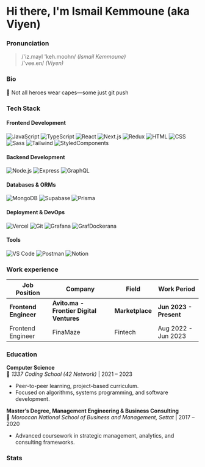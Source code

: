 # Hi there, I'm **Ismail Kemmoune** (aka **Viyen**)  

### Pronunciation  
> /'iz.mayl 'keh.moohn/ *(Ismail Kemmoune)*  
> /'vee.en/ *(Viyen)*  

### Bio

🚀 Not all heroes wear capes—some just git push 

### Tech Stack

#### Frontend Development
![JavaScript](https://skillicons.dev/icons?i=js) ![TypeScript](https://skillicons.dev/icons?i=ts) ![React](https://skillicons.dev/icons?i=react) ![Next.js](https://skillicons.dev/icons?i=nextjs) ![Redux](https://skillicons.dev/icons?i=redux) ![HTML](https://skillicons.dev/icons?i=html) ![CSS](https://skillicons.dev/icons?i=css) ![Sass](https://skillicons.dev/icons?i=sass) ![Tailwind](https://skillicons.dev/icons?i=tailwind) ![StyledComponents](https://skillicons.dev/icons?i=styledcomponents)

#### Backend Development
![Node.js](https://skillicons.dev/icons?i=nodejs) ![Express](https://skillicons.dev/icons?i=expressjs) ![GraphQL](https://skillicons.dev/icons?i=graphql)

#### Databases & ORMs
![MongoDB](https://skillicons.dev/icons?i=mongodb) ![Supabase](https://skillicons.dev/icons?i=supabase) ![Prisma](https://skillicons.dev/icons?i=prisma)

#### Deployment & DevOps
![Vercel](https://skillicons.dev/icons?i=vercel) ![Git](https://skillicons.dev/icons?i=git) ![Grafana](https://skillicons.dev/icons?i=grafana) ![GrafDockerana](https://skillicons.dev/icons?i=docker)

#### Tools
![VS Code](https://skillicons.dev/icons?i=vscode) ![Postman](https://skillicons.dev/icons?i=postman) ![Notion](https://skillicons.dev/icons?i=notion)

### Work experience
| Job Position                  | Company                    | Field                         | Work Period       |
| ----------------------------- | -------------------------- | ----------------------------- | ----------------- |
| **Frontend Engineer** | **Avito.ma - Frontier Digital Ventures** | **Marketplace**    | **Jun 2023 - Present** |
| Frontend Engineer       | FinaMaze                | Fintech                 | Aug 2022 - Jun 2023 |

### Education  
**Computer Science**  
📍 *1337 Coding School (42 Network)* | 2021 – 2023  
- Peer-to-peer learning, project-based curriculum.  
- Focused on algorithms, systems programming, and software development.  

**Master’s Degree, Management Engineering & Business Consulting**  
📍 *Moroccan National School of Business and Management, Settat* | 2017 – 2020  
- Advanced coursework in strategic management, analytics, and consulting frameworks.  

### Stats
<!--START_STATS-->
<!--END_STATS-->
